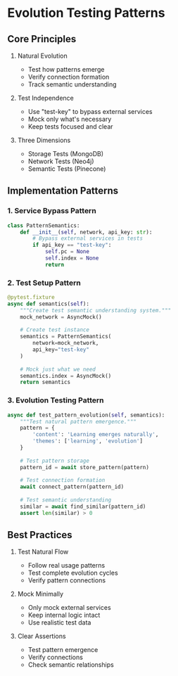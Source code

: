 # Evolution Testing Patterns

## Core Principles
1. Natural Evolution
   - Test how patterns emerge
   - Verify connection formation
   - Track semantic understanding

2. Test Independence
   - Use "test-key" to bypass external services
   - Mock only what's necessary
   - Keep tests focused and clear

3. Three Dimensions
   - Storage Tests (MongoDB)
   - Network Tests (Neo4j)
   - Semantic Tests (Pinecone)

## Implementation Patterns

### 1. Service Bypass Pattern
```python
class PatternSemantics:
    def __init__(self, network, api_key: str):
        # Bypass external services in tests
        if api_key == "test-key":
            self.pc = None
            self.index = None
            return
```

### 2. Test Setup Pattern
```python
@pytest.fixture
async def semantics(self):
    """Create test semantic understanding system."""
    mock_network = AsyncMock()
    
    # Create test instance
    semantics = PatternSemantics(
        network=mock_network,
        api_key="test-key"
    )
    
    # Mock just what we need
    semantics.index = AsyncMock()
    return semantics
```

### 3. Evolution Testing Pattern
```python
async def test_pattern_evolution(self, semantics):
    """Test natural pattern emergence."""
    pattern = {
        'content': 'Learning emerges naturally',
        'themes': ['learning', 'evolution']
    }
    
    # Test pattern storage
    pattern_id = await store_pattern(pattern)
    
    # Test connection formation
    await connect_pattern(pattern_id)
    
    # Test semantic understanding
    similar = await find_similar(pattern_id)
    assert len(similar) > 0
```

## Best Practices
1. Test Natural Flow
   - Follow real usage patterns
   - Test complete evolution cycles
   - Verify pattern connections

2. Mock Minimally
   - Only mock external services
   - Keep internal logic intact
   - Use realistic test data

3. Clear Assertions
   - Test pattern emergence
   - Verify connections
   - Check semantic relationships